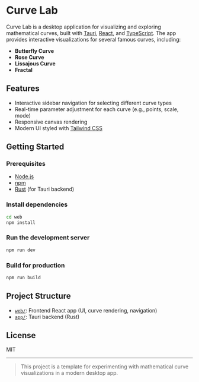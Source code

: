 # Curve Lab

Curve Lab is a desktop application for visualizing and exploring mathematical curves, built with [Tauri](https://tauri.app/), [React](https://react.dev/), and [TypeScript](https://www.typescriptlang.org/). The app provides interactive visualizations for several famous curves, including:

- **Butterfly Curve**
- **Rose Curve**
- **Lissajous Curve**
- **Fractal**

## Features

- Interactive sidebar navigation for selecting different curve types
- Real-time parameter adjustment for each curve (e.g., points, scale, mode)
- Responsive canvas rendering
- Modern UI styled with [Tailwind CSS](https://tailwindcss.com/)

## Getting Started

### Prerequisites

- [Node.js](https://nodejs.org/)
- [npm](https://www.npmjs.com/)
- [Rust](https://www.rust-lang.org/) (for Tauri backend)

### Install dependencies

```sh
cd web
npm install
```

### Run the development server

```sh
npm run dev
```

### Build for production

```sh
npm run build
```

## Project Structure

- [`web/`](web/): Frontend React app (UI, curve rendering, navigation)
- [`app/`](app/): Tauri backend (Rust)

## License

MIT

---

> This project is a template for experimenting with mathematical curve visualizations in a modern desktop app.